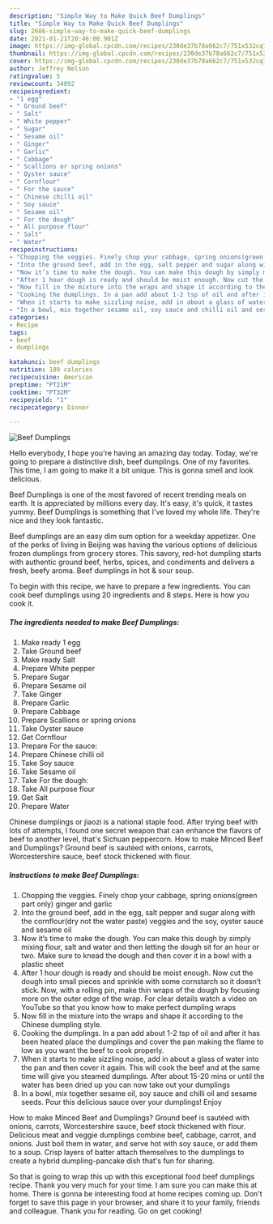 ```yaml
---
description: "Simple Way to Make Quick Beef Dumplings"
title: "Simple Way to Make Quick Beef Dumplings"
slug: 2686-simple-way-to-make-quick-beef-dumplings
date: 2021-01-21T20:46:00.901Z
image: https://img-global.cpcdn.com/recipes/230de37b78a662c7/751x532cq70/beef-dumplings-recipe-main-photo.jpg
thumbnail: https://img-global.cpcdn.com/recipes/230de37b78a662c7/751x532cq70/beef-dumplings-recipe-main-photo.jpg
cover: https://img-global.cpcdn.com/recipes/230de37b78a662c7/751x532cq70/beef-dumplings-recipe-main-photo.jpg
author: Jeffrey Nelson
ratingvalue: 5
reviewcount: 34092
recipeingredient:
- "1 egg"
- " Ground beef"
- " Salt"
- " White pepper"
- " Sugar"
- " Sesame oil"
- " Ginger"
- " Garlic"
- " Cabbage"
- " Scallions or spring onions"
- " Oyster sauce"
- " Cornflour"
- " For the sauce"
- " Chinese chilli oil"
- " Soy sauce"
- " Sesame oil"
- " For the dough"
- " All purpose flour"
- " Salt"
- " Water"
recipeinstructions:
- "Chopping the veggies. Finely chop your cabbage, spring onions(green part only) ginger and garlic"
- "Into the ground beef, add in the egg, salt pepper and sugar along with the cornflour(dry not the water paste) veggies and the soy, oyster sauce and sesame oil"
- "Now it’s time to make the dough. You can make this dough by simply mixing flour, salt and water and then letting the dough sit for an hour or two. Make sure to knead the dough and then cover it in a bowl with a plastic sheet"
- "After 1 hour dough is ready and should be moist enough. Now cut the dough into small pieces and sprinkle with some cornstarch so it doesn’t stick. Now, with a rolling pin, make thin wraps of the dough by focusing more on the outer edge of the wrap. For clear details watch a video on YouTube so that you know how to make perfect dumpling wraps"
- "Now fill in the mixture into the wraps and shape it according to the Chinese dumpling style."
- "Cooking the dumplings. In a pan add about 1-2 tsp of oil and after it has been heated place the dumplings and cover the pan making the flame to low as you want the beef to cook properly."
- "When it starts to make sizzling noise, add in about a glass of water into the pan and then cover it again. This will cook the beef and at the same time will give you steamed dumplings. After about 15-20 mins or until the water has been dried up you can now take out your dumplings"
- "In a bowl, mix together sesame oil, soy sauce and chilli oil and sesame seeds. Pour this delicious sauce over your dumplings! Enjoy"
categories:
- Recipe
tags:
- beef
- dumplings

katakunci: beef dumplings 
nutrition: 189 calories
recipecuisine: American
preptime: "PT21M"
cooktime: "PT32M"
recipeyield: "1"
recipecategory: Dinner

---
```



![Beef Dumplings](https://img-global.cpcdn.com/recipes/230de37b78a662c7/751x532cq70/beef-dumplings-recipe-main-photo.jpg)

Hello everybody, I hope you're having an amazing day today. Today, we're going to prepare a distinctive dish, beef dumplings. One of my favorites. This time, I am going to make it a bit unique. This is gonna smell and look delicious.

Beef Dumplings is one of the most favored of recent trending meals on earth. It is appreciated by millions every day. It's easy, it's quick, it tastes yummy. Beef Dumplings is something that I've loved my whole life. They're nice and they look fantastic.

Beef dumplings are an easy dim sum option for a weekday appetizer. One of the perks of living in Beijing was having the various options of delicious frozen dumplings from grocery stores. This savory, red-hot dumpling starts with authentic ground beef, herbs, spices, and condiments and delivers a fresh, beefy aroma. Beef dumplings in hot &amp; sour soup.


To begin with this recipe, we have to prepare a few ingredients. You can cook beef dumplings using 20 ingredients and 8 steps. Here is how you cook it.

<!--inarticleads1-->

##### The ingredients needed to make Beef Dumplings:

1. Make ready 1 egg
1. Take  Ground beef
1. Make ready  Salt
1. Prepare  White pepper
1. Prepare  Sugar
1. Prepare  Sesame oil
1. Take  Ginger
1. Prepare  Garlic
1. Prepare  Cabbage
1. Prepare  Scallions or spring onions
1. Take  Oyster sauce
1. Get  Cornflour
1. Prepare  For the sauce:
1. Prepare  Chinese chilli oil
1. Take  Soy sauce
1. Take  Sesame oil
1. Take  For the dough:
1. Take  All purpose flour
1. Get  Salt
1. Prepare  Water


Chinese dumplings or jiaozi is a national staple food. After trying beef with lots of attempts, I found one secret weapon that can enhance the flavors of beef to another level, that&#39;s Sichuan peppercorn. How to make Minced Beef and Dumplings? Ground beef is sautéed with onions, carrots, Worcestershire sauce, beef stock thickened with flour. 

<!--inarticleads2-->

##### Instructions to make Beef Dumplings:

1. Chopping the veggies. Finely chop your cabbage, spring onions(green part only) ginger and garlic
1. Into the ground beef, add in the egg, salt pepper and sugar along with the cornflour(dry not the water paste) veggies and the soy, oyster sauce and sesame oil
1. Now it’s time to make the dough. You can make this dough by simply mixing flour, salt and water and then letting the dough sit for an hour or two. Make sure to knead the dough and then cover it in a bowl with a plastic sheet
1. After 1 hour dough is ready and should be moist enough. Now cut the dough into small pieces and sprinkle with some cornstarch so it doesn’t stick. Now, with a rolling pin, make thin wraps of the dough by focusing more on the outer edge of the wrap. For clear details watch a video on YouTube so that you know how to make perfect dumpling wraps
1. Now fill in the mixture into the wraps and shape it according to the Chinese dumpling style.
1. Cooking the dumplings. In a pan add about 1-2 tsp of oil and after it has been heated place the dumplings and cover the pan making the flame to low as you want the beef to cook properly.
1. When it starts to make sizzling noise, add in about a glass of water into the pan and then cover it again. This will cook the beef and at the same time will give you steamed dumplings. After about 15-20 mins or until the water has been dried up you can now take out your dumplings
1. In a bowl, mix together sesame oil, soy sauce and chilli oil and sesame seeds. Pour this delicious sauce over your dumplings! Enjoy


How to make Minced Beef and Dumplings? Ground beef is sautéed with onions, carrots, Worcestershire sauce, beef stock thickened with flour. Delicious meat and veggie dumplings combine beef, cabbage, carrot, and onions. Just boil them in water, and serve hot with soy sauce, or add them to a soup. Crisp layers of batter attach themselves to the dumplings to create a hybrid dumpling-pancake dish that&#39;s fun for sharing. 

So that is going to wrap this up with this exceptional food beef dumplings recipe. Thank you very much for your time. I am sure you can make this at home. There is gonna be interesting food at home recipes coming up. Don't forget to save this page in your browser, and share it to your family, friends and colleague. Thank you for reading. Go on get cooking!
